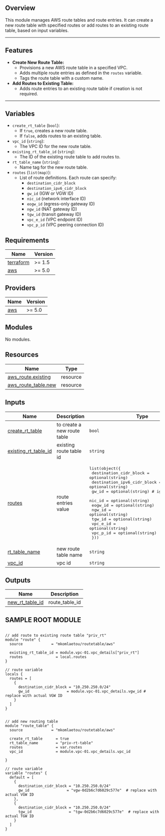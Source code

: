
## Overview

This module manages AWS route tables and route entries. It can create a new route table with specified routes or add routes to an existing route table, based on input variables.

---

## Features

- **Create New Route Table:**
  - Provisions a new AWS route table in a specified VPC.
  - Adds multiple route entries as defined in the `routes` variable.
  - Tags the route table with a custom name.
- **Add Routes to Existing Table:**
  - Adds route entries to an existing route table if creation is not required.

---

## Variables

- `create_rt_table` (`bool`):
  - If `true`, creates a new route table.
  - If `false`, adds routes to an existing table.
- `vpc_id` (`string`):
  - The VPC ID for the new route table.
- `existing_rt_table_id` (`string`):
  - The ID of the existing route table to add routes to.
- `rt_table_name` (`string`):
  - Name tag for the new route table.
- `routes` (`list(map)`):
  - List of route definitions. Each route can specify:
    - `destination_cidr_block`
    - `destination_ipv6_cidr_block`
    - `gw_id` (IGW or VGW ID)
    - `nic_id` (network interface ID)
    - `eogw_id` (egress-only gateway ID)
    - `ngw_id` (NAT gateway ID)
    - `tgw_id` (transit gateway ID)
    - `vpc_e_id` (VPC endpoint ID)
    - `vpc_p_id` (VPC peering connection ID)




## Requirements

| Name | Version |
|------|---------|
| <a name="requirement_terraform"></a> [terraform](#requirement\_terraform) | >= 1.5 |
| <a name="requirement_aws"></a> [aws](#requirement\_aws) | >= 5.0 |

## Providers

| Name | Version |
|------|---------|
| <a name="provider_aws"></a> [aws](#provider\_aws) | >= 5.0 |

## Modules

No modules.

## Resources

| Name | Type |
|------|------|
| [aws_route.existing](https://registry.terraform.io/providers/hashicorp/aws/latest/docs/resources/route) | resource |
| [aws_route_table.new](https://registry.terraform.io/providers/hashicorp/aws/latest/docs/resources/route_table) | resource |

## Inputs

| Name | Description | Type | Default | Required |
|------|-------------|------|---------|:--------:|
| <a name="input_create_rt_table"></a> [create\_rt\_table](#input\_create\_rt\_table) | to create a new route table | `bool` | `false` | no |
| <a name="input_existing_rt_table_id"></a> [existing\_rt\_table\_id](#input\_existing\_rt\_table\_id) | existing route table id | `string` | `""` | no |
| <a name="input_routes"></a> [routes](#input\_routes) | route entries value | <pre>list(object({<br/>    destination_cidr_block      = optional(string)<br/>    destination_ipv6_cidr_block = optional(string)<br/>    gw_id                      = optional(string) # igw_id or vgw_id<br/>    nic_id                      = optional(string)<br/>    eogw_id                     = optional(string)<br/>    ngw_id                      = optional(string)<br/>    tgw_id                      = optional(string)<br/>    vpc_e_id                    = optional(string)<br/>    vpc_p_id                    = optional(string)<br/>  }))</pre> | <pre>[<br/>  {}<br/>]</pre> | no |
| <a name="input_rt_table_name"></a> [rt\_table\_name](#input\_rt\_table\_name) | new route table name | `string` | `""` | no |
| <a name="input_vpc_id"></a> [vpc\_id](#input\_vpc\_id) | vpc id | `string` | `""` | no |

## Outputs

| Name | Description |
|------|-------------|
| <a name="output_new_rt_table_id"></a> [new\_rt\_table\_id](#output\_new\_rt\_table\_id) | route\_table\_id |


## SAMPLE ROOT MODULE

```hcl

// add route to existing route table "priv_rt"
module "route" {
  source             = "mkomlaetou/routetable/aws"

  existing_rt_table_id = module.vpc-01.vpc_details["priv_rt"]
  routes               = local.routes 
}

// route variable
locals {
  routes = [
    {
      destination_cidr_block = "10.250.250.0/24"
      gw_id                 = module.vpc-01.vpc_details.vgw_id # replace with actual VGW ID
    }
  ]
}


// add new routing table
module "route_table" {
  source             = "mkomlaetou/routetable/aws"

  create_rt_table      = true
  rt_table_name        = "priv-rt-table"
  routes               = var.routes
  vpc_id               = module.vpc-01.vpc_details.vpc_id

}

// route variable
variable "routes" {
  default = [
    {
      destination_cidr_block = "10.250.250.0/24"
      gw_id                 = "vgw-0d2b6c7d6029c577e"  # replace with actual VGW ID
    },
    {
      destination_cidr_block = "10.250.250.0/24"
      tgw_id                 = "tgw-0d2b6c7d6029c577e"  # replace with actual TGW ID
    }
  ]
}

```